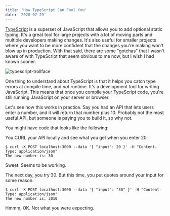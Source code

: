 ```yaml
---
title: 'How TypeScript Can Fool You'
date: '2020-07-29'
---
```


[TypeScript](https://www.typescriptlang.org/) is a superset of JavaScript that allows you to add optional static typing. It's a great tool for large projects with a lot of moving parts and multiple developers making changes. It's also useful for smaller projects where you want to be more confident that the changes you're making won't blow up in production. With that said, there are some "gotchas" that I wasn't aware of with TypeScript that seem obvious to me now, but I wish I had known sooner.

<div class="flex justify-center my-8">
  <img src="/images/3/typescript-trollface.png" alt="typescript-trollface" class="h-56 rounded" />
</div>

One thing to understand about TypeScript is that it helps you catch type errors at compile time, and _not_ runtime. It's a development tool for writing JavaScript. This means that once you compile your TypeScript code, you're still running JavaScript on your server or browser.


Let's see how this works in practice. Say you had an API that lets users enter a number, and it will return that number plus 10. Probably not the most useful API, but someone is paying you to build it, so why not.

You might have code that looks like the following:

<script src="http://gist-it.appspot.com/https://github.com/marcelkooi/typescript-example/blob/f5e99a2e8a4d886b55ed9fbd4342ea5a3ce4e602/src/index.ts"></script>

You CURL your API locally and see what you get when you enter 20.

```
$ curl -X POST localhost:3000 --data '{ "input": 20 }' -H "Content-Type: application/json"
The new number is: 30
```

Sweet. Seems to be working.

The next day, you try 30. But this time, you put quotes around your input for some reason.

```
$ curl -X POST localhost:3000 --data '{ "input": "30" }' -H "Content-Type: application/json"
The new number is: 3010
```

Hmmm, OK. Not what you were expecting.
